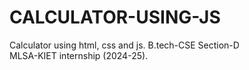 # CALCULATOR-USING-JS
Calculator using html, css and js.
B.tech-CSE Section-D
<br>
MLSA-KIET internship (2024-25).

